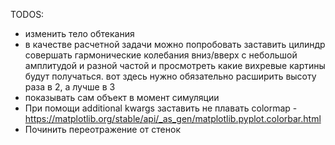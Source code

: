 TODOS:

- изменить тело обтекания
- в качестве расчетной задачи можно попробовать заставить цилиндр совершать гармонические колебания вниз/вверх с небольшой амплитудой и разной частой и просмотреть какие вихревые картины будут получаться. вот здесь нужно обязательно расширить высоту раза в 2, а лучше в 3
- показывать сам объект в момент симуляции
- При помощи additional kwargs заставить не плавать colormap - https://matplotlib.org/stable/api/_as_gen/matplotlib.pyplot.colorbar.html
- Починить переотражение от стенок
